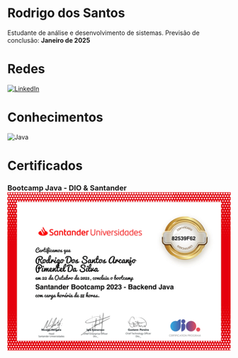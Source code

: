 # Rodrigo dos Santos

Estudante de análise e desenvolvimento de sistemas.
Previsão de conclusão: **Janeiro de 2025**

# Redes
[![LinkedIn](https://img.shields.io/badge/LinkedIn-000?style=for-the-badge&logo=linkedin&logoColor=0E76A8)](https://www.linkedin.com/in/rodrigo-dos-santos-0bb926261/)

# Conhecimentos
![Java](https://img.shields.io/badge/Java-000?style=for-the-badge&logo=java)

# Certificados
<h3>Bootcamp Java - DIO & Santander

<img src="./assets/imagens/CertificadoJavaBackEnd.png">
